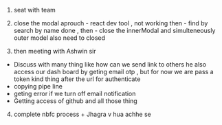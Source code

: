 1. seat with team 
2. close the modal 
aprouch - react dev tool , not working 
then - find by search by name 
done ,
then - close the innerModal and simulteneously outer model also need to closed 

3. then meeting with Ashwin sir 
- Discuss with many thing like how can we send link to others he also access our dash board by geting email otp ,
but for now we are pass a token kind thing after the  url for authenticate 
- copying pipe line 
- geting error if we turn off email notification 
- Getting access of github and all those thing 

4. complete nbfc process + Jhagra v hua achhe se 



